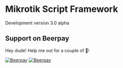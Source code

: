 # Mikrotik Script Framework
Development version 3.0 alpha

## Support on Beerpay
Hey dude! Help me out for a couple of :beers:!

[![Beerpay](https://beerpay.io/dalejos/Mikrotik-Script-Framework/badge.svg?style=beer-square)](https://beerpay.io/dalejos/Mikrotik-Script-Framework)  [![Beerpay](https://beerpay.io/dalejos/Mikrotik-Script-Framework/make-wish.svg?style=flat-square)](https://beerpay.io/dalejos/Mikrotik-Script-Framework?focus=wish)